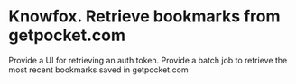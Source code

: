 # Knowfox. Retrieve bookmarks from getpocket.com

Provide a UI for retrieving an auth token.
Provide a batch job to retrieve the most recent bookmarks saved in getpocket.com
